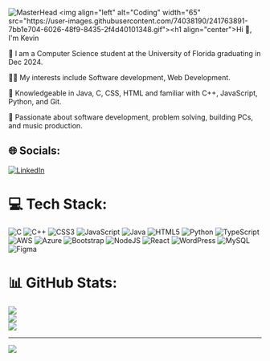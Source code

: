 ![MasterHead]([https://im4.ezgif.com/tmp/ezgif-4-56cee27940.gif](https://imgur.com/a/cajM1fV))
<img align="left" alt="Coding" width="65" src="https://user-images.githubusercontent.com/74038190/241763891-7bb1e704-6026-48f9-8435-2f4d40101348.gif"><h1 align="center">Hi 👋, I'm Kevin</h1>


🔭 I am a Computer Science student at the University of Florida graduating in Dec 2024.

👨‍💻 My interests include Software development, Web Development.

🐍 Knowledgeable in Java, C, CSS, HTML and familiar with C++, JavaScript, Python, and Git.

💞️ Passionate about software development, problem solving, building PCs, and music production.

## 🌐 Socials:
[![LinkedIn](https://img.shields.io/badge/LinkedIn-%230077B5.svg?logo=linkedin&logoColor=white)](https://linkedin.com/in/kevin-estrella-0351a9132) 

# 💻 Tech Stack:
![C](https://img.shields.io/badge/c-%2300599C.svg?style=flat-square&logo=c&logoColor=white) ![C++](https://img.shields.io/badge/c++-%2300599C.svg?style=flat-square&logo=c%2B%2B&logoColor=white) ![CSS3](https://img.shields.io/badge/css3-%231572B6.svg?style=flat-square&logo=css3&logoColor=white) ![JavaScript](https://img.shields.io/badge/javascript-%23323330.svg?style=flat-square&logo=javascript&logoColor=%23F7DF1E) ![Java](https://img.shields.io/badge/java-%23ED8B00.svg?style=flat-square&logo=openjdk&logoColor=white) ![HTML5](https://img.shields.io/badge/html5-%23E34F26.svg?style=flat-square&logo=html5&logoColor=white) ![Python](https://img.shields.io/badge/python-3670A0?style=flat-square&logo=python&logoColor=ffdd54) ![TypeScript](https://img.shields.io/badge/typescript-%23007ACC.svg?style=flat-square&logo=typescript&logoColor=white) ![AWS](https://img.shields.io/badge/AWS-%23FF9900.svg?style=flat-square&logo=amazon-aws&logoColor=white) ![Azure](https://img.shields.io/badge/azure-%230072C6.svg?style=flat-square&logo=microsoftazure&logoColor=white) ![Bootstrap](https://img.shields.io/badge/bootstrap-%238511FA.svg?style=flat-square&logo=bootstrap&logoColor=white) ![NodeJS](https://img.shields.io/badge/node.js-6DA55F?style=flat-square&logo=node.js&logoColor=white) ![React](https://img.shields.io/badge/react-%2320232a.svg?style=flat-square&logo=react&logoColor=%2361DAFB) ![WordPress](https://img.shields.io/badge/WordPress-%23117AC9.svg?style=flat-square&logo=WordPress&logoColor=white) ![MySQL](https://img.shields.io/badge/mysql-%2300000f.svg?style=flat-square&logo=mysql&logoColor=white) ![Figma](https://img.shields.io/badge/figma-%23F24E1E.svg?style=flat-square&logo=figma&logoColor=white)
# 📊 GitHub Stats:
![](https://github-readme-stats.vercel.app/api?username=Kstrella&theme=midnight-purple&hide_border=false&include_all_commits=true&count_private=true&rank_icon=github)<br/>
![](https://github-readme-streak-stats.herokuapp.com/?user=Kstrella&theme=midnight-purple&hide_border=false)<br/>
![](https://github-readme-stats.vercel.app/api/top-langs/?username=Kstrella&theme=midnight-purple&hide_border=false&include_all_commits=true&count_private=true&layout=compact)

---
[![](https://visitcount.itsvg.in/api?id=Kstrella&icon=5&color=6)](https://visitcount.itsvg.in)

